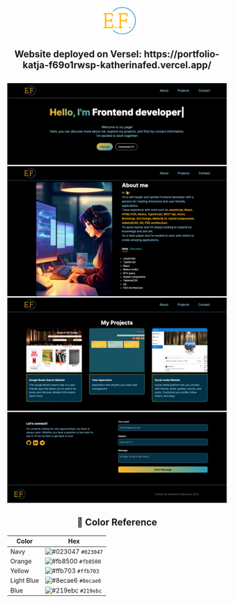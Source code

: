 <div align="center">
<img alt="logo E.F." width="100" src='/public/logo.png' />


<div align="center">
<h2> Website deployed on Versel: https://portfolio-katja-f69o1rwsp-katherinafed.vercel.app/<h2>
</div>

![main section](/public/readme/main.png)
![about section](/public/readme/about.png)
![projects section](/public/readme/projects.png)
![contact section](/public/readme/contact.png)

## 🎨 Color Reference

| Color      | Hex                                                                |
| ---------- | ------------------------------------------------------------------ |
| Navy       | ![#023047](https://via.placeholder.com/10/023047?text=+) `#023047` |
| Orange     | ![#fb8500](https://via.placeholder.com/10/fb8500?text=+) `#fb8500` |
| Yellow     | ![#ffb703](https://via.placeholder.com/10/ffb703?text=+) `#ffb703` |
| Light Blue | ![#8ecae6](https://via.placeholder.com/10/8ecae6?text=+) `#8ecae6` |
| Blue       | ![#219ebc](https://via.placeholder.com/10/219ebc?text=+) `#219ebc` |
